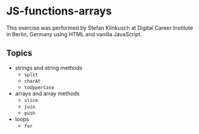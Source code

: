 # JS-functions-arrays

This exercise was performed by Stefan Klinkusch at Digital Career Institute in Berlin, Germany using HTML and vanilla JavaScript.

## Topics
- strings and string methods
  - ```split```
  - ```charAt```
  - ```toUpperCase```
- arrays and array methods
  - ```slice```
  - ```join```
  - ```push```
- loops
  - ```for```